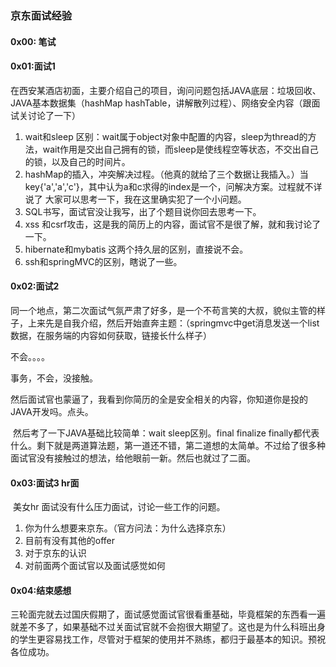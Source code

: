 ### 京东面试经验

#### 0x00: 笔试

#### 0x01:面试1

​	在西安某酒店初面，主要介绍自己的项目，询问问题包括JAVA底层：垃圾回收、JAVA基本数据集（hashMap hashTable，讲解散列过程）、网络安全内容（跟面试关讨论了一下）

1. wait和sleep 区别：wait属于object对象中配置的内容，sleep为thread的方法，wait作用是交出自己拥有的锁，而sleep是使线程空等状态，不交出自己的锁，以及自己的时间片。
2. hashMap的插入，冲突解决过程。（他真的就给了三个数据让我插入。）当key{'a','a','c'}，其中认为a和c求得的index是一个，问解决方案。过程就不详说了 大家可以思考一下，我在这里确实犯了一个小问题。
3. SQL书写，面试官没让我写，出了个题目说你回去思考一下。
4. xss 和csrf攻击，这是我的简历上的内容，面试官不是很了解，就和我讨论了一下。
5. hibernate和mybatis 这两个持久层的区别，直接说不会。
6. ssh和springMVC的区别，瞎说了一些。

#### 0x02:面试2

​	同一个地点，第二次面试气氛严肃了好多，是一个不苟言笑的大叔，貌似主管的样子，上来先是自我介绍，然后开始直奔主题：（springmvc中get消息发送一个list数据，在服务端的内容如何获取，链接长什么样子）

不会。。。。

事务，不会，没接触。

然后面试官也蒙逼了，我看到你简历的全是安全相关的内容，你知道你是投的JAVA开发吗。点头。

​	然后考了一下JAVA基础比较简单：wait sleep区别。final finalize finally都代表什么。剩下就是两道算法题，第一道还不错，第二道想的太简单。不过给了很多种面试官没有接触过的想法，给他眼前一新。然后也就过了二面。

#### 0x03:面试3 hr面

​	美女hr 面试没有什么压力面试，讨论一些工作的问题。

1. 你为什么想要来京东。（官方问法：为什么选择京东）
2. 目前有没有其他的offer
3. 对于京东的认识
4. 对前面两个面试官以及面试感觉如何

#### 0x04:结束感想

​	三轮面完就去过国庆假期了，面试感觉面试官很看重基础，毕竟框架的东西看一遍就差不多了，如果基础不过关面试官就不会抱很大期望了。这也是为什么科班出身的学生更容易找工作，尽管对于框架的使用并不熟练，都归于最基本的知识。预祝各位成功。